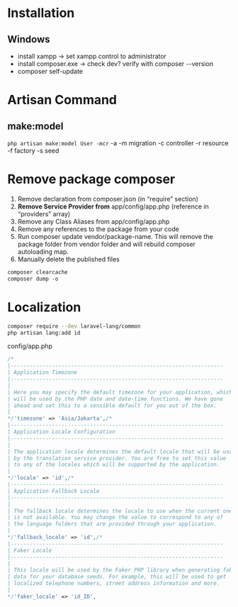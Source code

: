 # Installation
## Windows
- install xampp -> set xampp control to administrator
- install composer.exe -> check dev?  verify with composer --version 
- composer self-update

# Artisan Command
## make:model
`php artisan make:model User -mcr`
-a
-m migration
-c controller
-r resource
-f factory
-s seed

# Remove package composer
1. Remove declaration from composer.json (in “require” section)
2. **Remove Service Provider from** app/config/app.php (reference in “providers” array)
3. Remove any Class Aliases from app/config/app.php
4. Remove any references to the package from your code
5. Run composer update vendor/package-name. This will remove the package folder from vendor folder and will rebuild composer autoloading map.
6. Manually delete the published files

``` sh
composer clearcache
composer dump -o
```

# Localization

```sh
composer require --dev laravel-lang/common
php artisan lang:add id
```

config/app.php
``` php
/*  
|-------------------------------------------------------------------  
| Application Timezone  
|-------------------------------------------------------------------  
|  
| Here you may specify the default timezone for your application, which  
| will be used by the PHP date and date-time functions. We have gone  
| ahead and set this to a sensible default for you out of the box.  
|  
*/'timezone' => 'Asia/Jakarta',/*  
|-------------------------------------------------------------------  
| Application Locale Configuration  
|-------------------------------------------------------------------  
|  
| The application locale determines the default locale that will be used  
| by the translation service provider. You are free to set this value  
| to any of the locales which will be supported by the application.  
|  
*/'locale' => 'id',/*  
|-------------------------------------------------------------------  
| Application Fallback Locale  
|-------------------------------------------------------------------  
|  
| The fallback locale determines the locale to use when the current one  
| is not available. You may change the value to correspond to any of  
| the language folders that are provided through your application.  
|  
*/'fallback_locale' => 'id',/*  
|-------------------------------------------------------------------  
| Faker Locale  
|-------------------------------------------------------------------  
|  
| This locale will be used by the Faker PHP library when generating fake  
| data for your database seeds. For example, this will be used to get  
| localized telephone numbers, street address information and more.  
|  
*/'faker_locale' => 'id_ID',
```